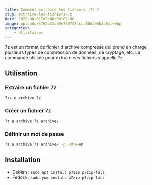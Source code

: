 ```yaml
---
title: Comment extraire les fichiers .7z ?
slug: extraire-les-fichiers-7z
date: 2022-08-01T09:00:00+02:00
image: uploads/5762a31c99e7697484ccc80da96b3a61.webp
categories:
    - Utilitaires 
---
```


7z est un format de fichier d'archive compressé qui prend en charge plusieurs types de compression de données, de cryptage, etc. La commande utilisée pour extraire ces fichiers s'appelle `7z`.

## Utilisation

### Extraire un fichier 7z

```bash
7zx e archive.7z
```

### Créer un fichier 7z

```bash
7z a archive.7z archive/
```

### Définir un mot de passe

```bash
7z a archive.7z archive/ -p -mhe=on
```

## Installation

- Debian : `sudo apt install p7zip p7zip-full`
- Fedora : `sudo yum install p7zip p7zip-full`
